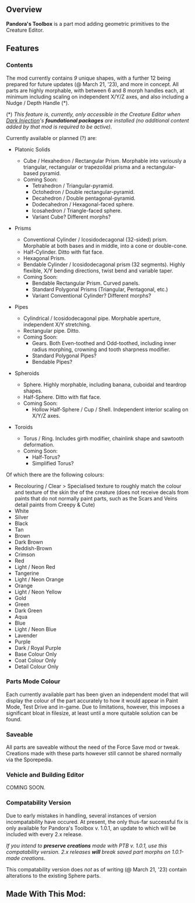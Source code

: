 ## Overview
**Pandora's Toolbox** is a part mod adding geometric primitives to the Creature Editor.

## Features

### Contents
The mod currently contains *9* unique shapes, with a further 12 being prepared for future updates (@ March 21, '23), and more in concept. All parts are highly morphable, with between 6 and 8 morph handles each, at minimum including scaling on independent X/Y/Z axes, and also including a Nudge / Depth Handle (*).

(*) *This feature is, currently, only accessible in the Creature Editor when [Dark Injection](https://davoonline.com/sporemodder/rob55rod/DarkInjection/)'s __foundational packages__ are installed (no additional content added by that mod is required to be active).*

Currently available or planned (?) are:

* Platonic Solids
  * Cube / Hexahedron / Rectangular Prism. Morphable into variously a triangular, rectangular or trapezoildal prisma and a rectangular-based pyramid.
  * Coming Soon:
    * Tetrahedron / Triangular-pyramid.
    * Octohedron / Double rectangular-pyramid.
    * Decahedron / Double pentagonal-pyramid.
    * Dodecahedron / Hexagonal-faced sphere.
    * Icosahedron / Triangle-faced sphere.
    * Variant Cube? Different morphs?

* Prisms
  * Conventional Cylinder / Icosidodecagonal (32-sided) prism. Morphable at both bases and in middle, into a cone or double-cone.
  * Half-Cylinder. Ditto with flat face.
  * Hexagonal Prism.
  * Bendable Cylinder / Icosidodecagonal prism (32 segments). Highly flexible, X/Y bending directions, twist bend and variable taper.
  * Coming Soon:
    * Bendable Rectangular Prism. Curved panels.
    * Standard Polygonal Prisms (Triangular, Pentagonal, etc.)
    * Variant Conventional Cylinder? Different morphs?

* Pipes
  * Cylindrical / Icosidodecagonal pipe. Morphable aperture, independent X/Y stretching.
  * Rectangular pipe. Ditto.
  * Coming Soon:
    * Gears. Both Even-toothed and Odd-toothed, including inner radius morphing, crowning and tooth sharpness modifier.
    * Standard Polygonal Pipes?
    * Bendable Pipes?
    
* Spheroids
  * Sphere. Highly morphable, including banana, cuboidal and teardrop shapes.
  * Half-Sphere. Ditto with flat face.
  * Coming Soon:
    * Hollow Half-Sphere / Cup / Shell. Independent interior scaling on X/Y/Z axes. 

* Toroids
  * Torus / Ring. Includes girth modifier, chainlink shape and sawtooth deformation.
  * Coming Soon:
    * Half-Torus?
    * Simplified Torus?

Of which there are the following colours:
* Recolouring / Clear > Specialised texture to roughly match the colour and texture of the skin the of the creature (does not receive decals from paints that do not normally paint parts, such as the Scars and Veins detail paints from Creepy & Cute)
* White
* Silver
* Black
* Tan
* Brown
* Dark Brown
* Reddish-Brown
* Crimson
* Red
* Light / Neon Red
* Tangerine
* Light / Neon Orange
* Orange
* Light / Neon Yellow
* Gold
* Green
* Dark Green
* Aqua
* Blue
* Light / Neon Blue
* Lavender
* Purple
* Dark / Royal Purple
* Base Colour Only
* Coat Colour Only
* Detail Colour Only

### Parts Mode Colour
Each currently available part has been given an independent model that will display the colour of the part accurately to how it would appear in Paint Mode, Test Drive and in-game. Due to limitations, however, this imposes a significant bloat in filesize, at least until a more quitable solution can be found. 

### Saveable
All parts are saveable without the need of the Force Save mod or tweak. Creations made with these parts however still cannot be shared normally via the Sporepedia.

### Vehicle and Building Editor
COMING SOON.

### Compatability Version
Due to early mistakes in handling, several instances of version incompatability have occured. At present, the only thus-far successful fix is only available for Pandora's Toolbox v. 1.0.1, an update to which will be included with every 2.x release. 

*If you intend to **preserve creations** made with PTB v. 1.0.1, use this compatability version. 2.x releases **will** break saved part morphs on 1.0.1-made creations.*

This compatability version does *not* as of writing (@ March 21, '23) contain alterations to the existing Sphere parts.

## Made With This Mod:
